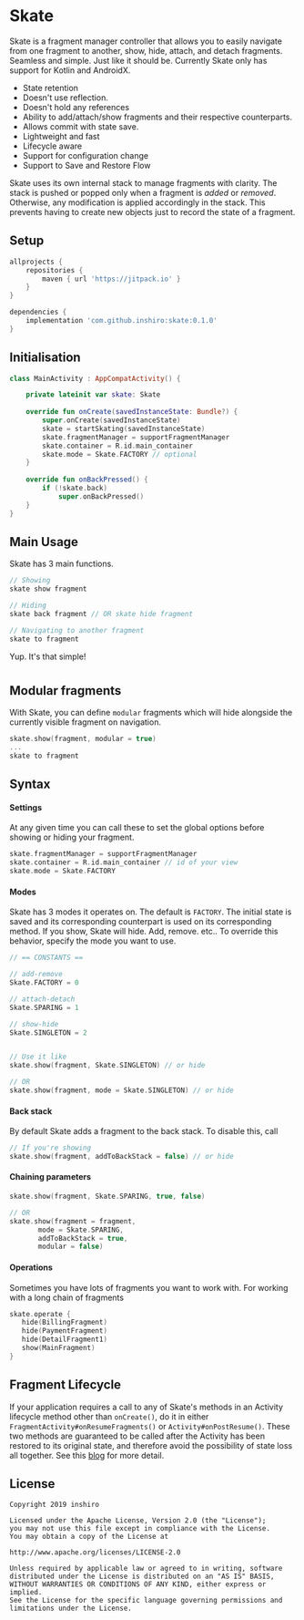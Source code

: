 # Skate

Skate is a fragment manager controller that allows you to easily navigate from one fragment to another, show, hide, attach, and detach fragments. Seamless and simple. Just like it should be.
Currently Skate only has support for Kotlin and AndroidX.
- State retention
- Doesn't use reflection.
- Doesn't hold any references
- Ability to add/attach/show fragments and their respective counterparts.
- Allows commit with state save.
- Lightweight and fast
- Lifecycle aware
- Support for configuration change
- Support to Save and Restore Flow

Skate uses its own internal stack to manage fragments with clarity. The stack is pushed or popped only when a fragment is *added* or *removed*. Otherwise, any modification is applied accordingly in the stack. This prevents having to create new objects just to record the state of a fragment. 

## Setup
```gradle
allprojects {
    repositories {
	    maven { url 'https://jitpack.io' }
    }
}
```
```gradle
dependencies {
    implementation 'com.github.inshiro:skate:0.1.0'
}
```

## Initialisation
```kotlin
class MainActivity : AppCompatActivity() {

	private lateinit var skate: Skate
	
	override fun onCreate(savedInstanceState: Bundle?) {
		super.onCreate(savedInstanceState)
		skate = startSkating(savedInstanceState)
		skate.fragmentManager = supportFragmentManager
		skate.container = R.id.main_container
		skate.mode = Skate.FACTORY // optional
	}
	
	override fun onBackPressed() {
		if (!skate.back)
		    super.onBackPressed()
	}
}
```

## Main Usage
Skate has 3 main functions.
```kotlin
// Showing
skate show fragment

// Hiding
skate back fragment // OR skate hide fragment

// Navigating to another fragment
skate to fragment
```
Yup. It's that simple!

#
## Modular fragments
With Skate, you can define `modular` fragments which will hide alongside the currently visible fragment on navigation.
```kotlin
skate.show(fragment, modular = true)
...
skate to fragment
```

## Syntax
#### Settings
At any given time you can call these to set the global options before showing or hiding your fragment.
```kotlin
skate.fragmentManager = supportFragmentManager
skate.container = R.id.main_container // id of your view
skate.mode = Skate.FACTORY
```
#### Modes
Skate has 3 modes it operates on. The default is `FACTORY`. The initial state is saved and its corresponding counterpart is used on its corresponding method. If you show, Skate will hide. Add, remove. etc..
To override this behavior, specify the mode you want to use.
```kotlin
// == CONSTANTS ==

// add-remove
Skate.FACTORY = 0

// attach-detach
Skate.SPARING = 1

// show-hide
Skate.SINGLETON = 2


// Use it like
skate.show(fragment, Skate.SINGLETON) // or hide

// OR
skate.show(fragment, mode = Skate.SINGLETON) // or hide
```
#### Back stack
By default Skate adds a fragment to the back stack. To disable this, call
```kotlin
// If you're showing
skate.show(fragment, addToBackStack = false) // or hide
```

#### Chaining parameters
```kotlin
skate.show(fragment, Skate.SPARING, true, false)

// OR
skate.show(fragment = fragment,
	   mode = Skate.SPARING,
	   addToBackStack = true,
	   modular = false)
```
#### Operations
Sometimes you have lots of fragments you want to work with.
For working with a long chain of fragments
```kotlin
skate.operate {
   hide(BillingFragment)
   hide(PaymentFragment)
   hide(DetailFragment1)
   show(MainFragment)
}
```

## Fragment Lifecycle
If your application requires a call to any of Skate's methods in an Activity lifecycle method other than `onCreate()`, do it in either `FragmentActivity#onResumeFragments()` or `Activity#onPostResume()`. These two methods are guaranteed to be called after the Activity has been restored to its original state, and therefore avoid the possibility of state loss all together.
 See this [blog](https://www.androiddesignpatterns.com/2013/08/fragment-transaction-commit-state-loss.html) for more detail.


License
-------

    Copyright 2019 inshiro

    Licensed under the Apache License, Version 2.0 (the "License");
    you may not use this file except in compliance with the License.
    You may obtain a copy of the License at

    http://www.apache.org/licenses/LICENSE-2.0

    Unless required by applicable law or agreed to in writing, software
    distributed under the License is distributed on an "AS IS" BASIS,
    WITHOUT WARRANTIES OR CONDITIONS OF ANY KIND, either express or implied.
    See the License for the specific language governing permissions and
    limitations under the License.